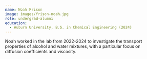 ```yaml
---
name: Noah Frison
image: images/frison-noah.jpg
role: undergrad-alumni
education:
  - Auburn University, B.S. in Chemical Engineering (2024)
---
```


Noah worked in the lab from 2022-2024 to investigate the transport
properties of alcohol and water mixtures, with a particular focus on diffusion
coefficients and viscosity.
